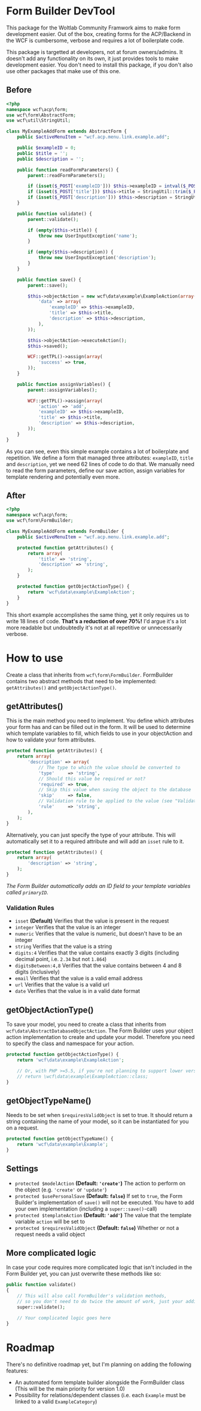 # Form Builder DevTool
This package for the Woltlab Community Framwork aims to make form development easier. Out of the box, creating forms for the ACP/Backend in the WCF is cumbersome, verbose and requires a lot of boilerplate code.

This package is targetted at developers, not at forum owners/admins. It doesn't add any functionality on its own, it just provides tools to make development easier. You don't need to install this package, if you don't also use other packages that make use of this one.

## Before
```php
<?php
namespace wcf\acp\form;
use wcf\form\AbstractForm;
use wcf\util\StringUtil;

class MyExampleAddForm extends AbstractForm {
    public $activeMenuItem = "wcf.acp.menu.link.example.add";

    public $exampleID = 0;
    public $title = '';
    public $description = '';

    public function readFormParameters() {
        parent::readFormParameters();

        if (isset($_POST['exampleID'])) $this->exampleID = intval($_POST['exampleID']);
        if (isset($_POST['title'])) $this->title = StringUtil::trim($_POST['title']);
        if (isset($_POST['description'])) $this->description = StringUtil::trim($_POST['description']);
    }

    public function validate() {
        parent::validate();

        if (empty($this->title)) {
            throw new UserInputException('name');
        }

        if (empty($this->description)) {
            throw new UserInputException('description');
        }
    }

    public function save() {
        parent::save();

        $this->objectAction = new wcf\data\example\ExampleAction(array(), 'create', array(
            'data' => array(
                'exampleID' => $this->exampleID,
                'title' => $this->title,
                'description' => $this->description,
            ),
        ));

        $this->objectAction->executeAction();
        $this->saved();

        WCF::getTPL()->assign(array(
            'success' => true,
        ));
    }

    public function assignVariables() {
        parent::assignVariables();

        WCF::getTPL()->assign(array(
            'action' => 'add',
            'exampleID' => $this->exampleID,
            'title' => $this->title,
            'description' => $this->description,
        ));
    }
}
```
As you can see, even this simple example contains a lot of boilerplate and repetition. We define a form that managed three attributes: `exampleID`, `title` and `description`, yet we need 62 lines of code to do that. We manually need to read the form parameters, define our save action, assign variables for template rendering and potentially even more.

## After
```php
<?php
namespace wcf\acp\form;
use wcf\form\FormBuilder;

class MyExampleAddForm extends FormBuilder {
    public $activeMenuItem = "wcf.acp.menu.link.example.add";

    protected function getAttributes() {
        return array(
            'title' => 'string',
            'description' => 'string',
        );
    }

    protected function getObjectActionType() {
        return 'wcf\data\example\ExampleAction';
    }
}
```
This short example accomplishes the same thing, yet it only requires us to write 18 lines of code. __That's a reduction of over 70%!__ I'd argue it's a lot more readable but undoubtedly it's not at all repetitive or unnecessarily verbose.

# How to use
Create a class that inherits from `wcf\form\FormBuilder`. FormBuilder contains two abstract methods that need to be implemented: `getAttributes()` and `getObjectActionType()`.

## getAttributes()
This is the main method you need to implement. You define which attributes your form has and can be filled out in the form. It will be used to determine which template variables to fill, which fields to use in your objectAction and how to validate your form attributes.
```php
protected function getAttributes() {
    return array(
        'description' => array(
            // The type to which the value should be converted to
            'type'     => 'string',
            // Should this value be required or not?
            'required' => true,
            // Skip this value when saving the object to the database
            'skip'     => false,
            // Validation rule to be applied to the value (see "Validation Rules")
            'rule'     => 'string',
        ),
    );
}
```
Alternatively, you can just specify the type of your attribute. This will automatically set it to a required attribute and will add an `isset` rule to it.
```php
protected function getAttributes() {
    return array(
        'description' => 'string',
    );
}
```

*The Form Builder automatically adds an ID field to your template variables called `primaryID`.*

### Validation Rules
- `isset` **(Default)** Verifies that the value is present in the request
- `integer` Verifies that the value is an integer
- `numeric` Verifies that the value is numeric, but doesn't have to be an integer
- `string` Verifies that the value is a string
- `digits:4` Verifies that the value contains exactly 3 digits (including decimal point, i.e. `2.34` but not `1.864`)
- `digitsBetween:4,8` Verifies that the value contains between 4 and 8 digits (inclusively)
- `email` Verifies that the value is a valid email address
- `url` Verifies that the value is a valid url
- `date` Verifies that the value is in a valid date format

## getObjectActionType()
To save your model, you need to create a class that inherits from `wcf\data\AbstractDatabaseObjectAction`. The Form Builder uses your object action implementation to create and update your model. Therefore you need to specify the class and namespace for your action.
```php
protected function getObjectActionType() {
    return 'wcf\data\example\ExampleAction';

    // Or, with PHP >=5.5, if you're not planning to support lower versions:
    // return \wcf\data\example\ExampleAction::class;
}

```
## getObjectTypeName()
Needs to be set when `$requiresValidObject` is set to true. It should return a string containing the name of your model, so it can be instantiated for you on a request.
```php
protected function getObjectTypeName() {
    return 'wcf\data\example\Example';
}
```

## Settings
- `protected $modelAction` **(Default: `'create'`)** The action to perform on the object (e.g. `'create'` or `'update'`)
- `protected $usePersonalSave` **(Default: `false`)** If set to `true`, the Form Builder's implementation of `save()` will not be executed. You have to add your own implementation (including a `super::save()`-call)
- `protected $templateAction` **(Default: `'add'`)** The value that the template variable `action` will be set to
- `protected $requiresValidObject` **(Default: `false`)** Whether or not a request needs a valid object

## More complicated logic
In case your code requires more complicated logic that isn't included in the Form Builder yet, you can just overwrite these methods like so:
```php
public function validate()
{
    // This will also call FormBuilder's validation methods, 
    // so you don't need to do twice the amount of work, just your additional logic.
    super::validate();

    // Your complicated logic goes here
}
```

# Roadmap
There's no definitive roadmap yet, but I'm planning on adding the following features:

- An automated form template builder alongside the FormBuilder class (This will be the main priority for version 1.0)
- Possibility for relations/dependent classes (i.e. each `Example` must be linked to a valid `ExampleCategory`)
